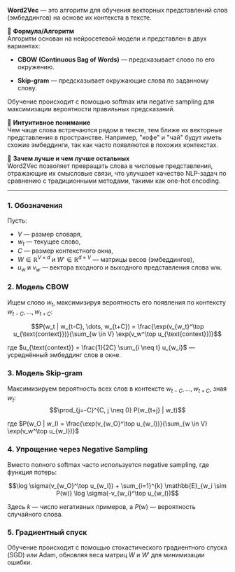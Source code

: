 **Word2Vec** — это алгоритм для обучения векторных представлений слов (эмбеддингов) на основе их контекста в тексте.

🔹 **Формула/Алгоритм**  
Алгоритм основан на нейросетевой модели и представлен в двух вариантах:

- **CBOW (Continuous Bag of Words)** — предсказывает слово по его окружению.
    
- **Skip-gram** — предсказывает окружающие слова по заданному слову.
    

Обучение происходит с помощью softmax или negative sampling для максимизации вероятности правильных предсказаний.

🔹 **Интуитивное понимание**  
Чем чаще слова встречаются рядом в тексте, тем ближе их векторные представления в пространстве. Например, "кофе" и "чай" будут иметь схожие эмбеддинги, так как часто появляются в похожих контекстах.

🔹 **Зачем лучше и чем лучше остальных**  
Word2Vec позволяет превращать слова в числовые представления, отражающие их смысловые связи, что улучшает качество NLP-задач по сравнению с традиционными методами, такими как one-hot encoding.

---

### 1. **Обозначения**

Пусть:
- $V$ — размер словаря,
- $w_t$ — текущее слово,
- $C$ — размер контекстного окна,
- $W \in \mathbb{R}^{V \times d}$ и $W' \in \mathbb{R}^{d \times V}$ — матрицы весов (эмбеддингов),
- $u_w$ и $v_w$ — вектора входного и выходного представления слова ww.
    

### 2. **Модель CBOW**

Ищем слово $w_t$, максимизируя вероятность его появления по контексту $w_{t-C}, \dots, w_{t+C}$:

$$P(w_t | w_{t-C}, \dots, w_{t+C}) = \frac{\exp(v_{w_t}^\top u_{\text{context}})}{\sum_{w \in V} \exp(v_w^\top u_{\text{context}})}$$

где $u_{\text{context}} = \frac{1}{2C} \sum_{i \neq t} u_{w_i}$ — усреднённый эмбеддинг слов в окне.

### 3. **Модель Skip-gram**

Максимизируем вероятность всех слов в контексте $w_{t-C}, \dots, w_{t+C}$, зная $w_t$: $$\prod_{j=-C}^{C, j \neq 0} P(w_{t+j} | w_t)$$

где $P(w_O | w_I) = \frac{\exp(v_{w_O}^\top u_{w_I})}{\sum_{w \in V} \exp(v_w^\top u_{w_I})}$

### 4. **Упрощение через Negative Sampling**

Вместо полного softmax часто используется negative sampling, где функция потерь:

$$\log \sigma(v_{w_O}^\top u_{w_I}) + \sum_{i=1}^{k} \mathbb{E}_{w_i \sim P(w)} \log \sigma(-v_{w_i}^\top u_{w_I})$$

Здесь $k$ — число негативных примеров, а $P(w)$ — вероятность случайного слова.

### 5. **Градиентный спуск**

Обучение происходит с помощью стохастического градиентного спуска (SGD) или Adam, обновляя веса матриц $W$ и $W'$ для минимизации ошибки.